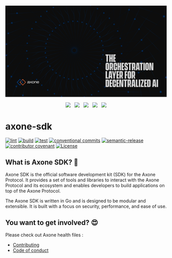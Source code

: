 [![axone github banner](https://raw.githubusercontent.com/axone-protocol/.github/main/profile/static/axone-banner.png)](https://axone.xyz)

<p align="center">
  <a href="https://discord.gg/axone"><img src="https://img.shields.io/badge/Discord-7289DA?style=for-the-badge&logo=discord&logoColor=white" /></a> &nbsp;
  <a href="https://www.linkedin.com/company/axone-protocol/"><img src="https://img.shields.io/badge/LinkedIn-0077B5?style=for-the-badge&logo=linkedin&logoColor=white" /></a> &nbsp;
  <a href="https://twitter.com/axonexyz"><img src="https://img.shields.io/badge/Twitter-1DA1F2?style=for-the-badge&logo=twitter&logoColor=white" /></a> &nbsp;
  <a href="https://blog.axone.xyz"><img src="https://img.shields.io/badge/Medium-12100E?style=for-the-badge&logo=medium&logoColor=white" /></a> &nbsp;
  <a href="https://www.youtube.com/channel/UCiOfcTaUyv2Szv4OQIepIvg"><img src="https://img.shields.io/badge/YouTube-FF0000?style=for-the-badge&logo=youtube&logoColor=white" /></a>
</p>

# axone-sdk

[![lint](https://img.shields.io/github/actions/workflow/status/axone-protocol/axone-sdk/lint.yml?branch=main&label=lint&style=for-the-badge&logo=github)](https://github.com/axone-protocol/axone-sdk/actions/workflows/lint.yml)
[![build](https://img.shields.io/github/actions/workflow/status/axone-protocol/axone-sdk/build.yml?label=build&style=for-the-badge&logo=github)](https://github.com/axone-protocol/axone-sdk/actions/workflows/build.yml)
[![test](https://img.shields.io/github/actions/workflow/status/axone-protocol/axone-sdk/test.yml?label=test&style=for-the-badge&logo=github)](https://github.com/axone-protocol/axone-sdk/actions/workflows/test.yml)
[![conventional commits](https://img.shields.io/badge/Conventional%20Commits-1.0.0-yellow.svg?style=for-the-badge&logo=conventionalcommits)](https://conventionalcommits.org)
[![semantic-release](https://img.shields.io/badge/%20%20%F0%9F%93%A6%F0%9F%9A%80-semantic--release-e10079.svg?style=for-the-badge)](https://github.com/semantic-release/semantic-release)
[![contributor covenant](https://img.shields.io/badge/Contributor%20Covenant-2.1-4baaaa.svg?style=for-the-badge)](https://github.com/axone-protocol/.github/blob/main/CODE_OF_CONDUCT.md)
[![License](https://img.shields.io/badge/License-BSD_3--Clause-blue.svg?style=for-the-badge)](https://opensource.org/licenses/BSD-3-Clause)

## What is Axone SDK? 🤔

Axone SDK is the official software development kit (SDK) for the Axone Protocol. It provides a set of tools and libraries to interact with the Axone Protocol and its ecosystem and enables developers to build applications on top of the Axone Protocol.

The Axone SDK is written in Go and is designed to be modular and extensible. It is built with a focus on security, performance, and ease of use.

## You want to get involved? 😍

Please check out Axone health files :

- [Contributing](https://github.com/axone-protocol/.github/blob/main/CONTRIBUTING.md)
- [Code of conduct](https://github.com/axone-protocol/.github/blob/main/CODE_OF_CONDUCT.md)
